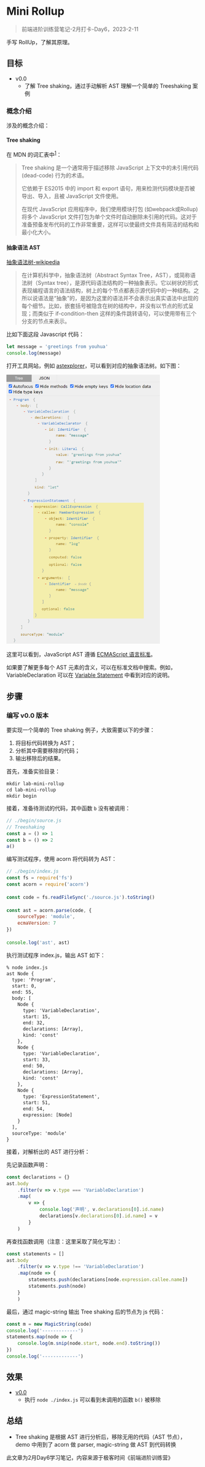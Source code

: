 # Mini Rollup

> 前端进阶训练营笔记-2月打卡-Day6，2023-2-11

手写 RollUp，了解其原理。

## 目标

- v0.0
  - 了解 Tree shaking，通过手动解析 AST 理解一个简单的 Treeshaking 案例

### 概念介绍

涉及的概念介绍：

#### Tree shaking

在 MDN 的词汇表中<sup>[1][ref1]</sup>：

> Tree shaking 是一个通常用于描述移除 JavaScript 上下文中的未引用代码 (dead-code) 行为的术语。
> 
> 它依赖于 ES2015 中的 import 和 export 语句，用来检测代码模块是否被导出、导入，且被 JavaScript 文件使用。
> 
> 在现代 JavaScript 应用程序中，我们使用模块打包 (如webpack或Rollup) 将多个 JavaScript 文件打包为单个文件时自动删除未引用的代码。这对于准备预备发布代码的工作非常重要，这样可以使最终文件具有简洁的结构和最小化大小。

[ref1]: https://developer.mozilla.org/zh-CN/docs/Glossary/Tree_shaking

#### 抽象语法 AST

[抽象语法树-wikipedia](https://zh.wikipedia.org/zh-cn/%E6%8A%BD%E8%B1%A1%E8%AA%9E%E6%B3%95%E6%A8%B9)

> 在计算机科学中，抽象语法树（Abstract Syntax Tree，AST），或简称语法树（Syntax tree），是源代码语法结构的一种抽象表示。它以树状的形式表现编程语言的语法结构，树上的每个节点都表示源代码中的一种结构。之所以说语法是“抽象”的，是因为这里的语法并不会表示出真实语法中出现的每个细节。比如，嵌套括号被隐含在树的结构中，并没有以节点的形式呈现；而类似于 if-condition-then 这样的条件跳转语句，可以使用带有三个分支的节点来表示。

比如下面这段 Javascript 代码：

```js
let message = 'greetings from youhua'
console.log(message)
```

打开工具网站，例如 [astexplorer](https://astexplorer.net/)，可以看到对应的抽象语法树。如下图：

<img src="images/ast-js-greeting.png" title="Javascript Greeting AST" width="400px">

这里可以看到，JavaScript AST 遵循 [ECMAScript 语言标准](https://262.ecma-international.org/9.0/#sec-intro)。

如果要了解更多每个 AST 元素的含义，可以在标准文档中搜索。例如，VariableDeclaration 可以在 [Variable Statement](https://262.ecma-international.org/9.0/#sec-variable-statement) 中看到对应的说明。

## 步骤

### 编写 v0.0 版本

要实现一个简单的 Tree shaking 例子，大致需要以下的步骤：

1. 将目标代码转换为 AST；
2. 分析其中需要移除的代码；
3. 输出移除后的结果。

首先，准备实验目录：

```shell
mkdir lab-mini-rollup
cd lab-mini-rollup
mkdir begin
```

接着，准备待测试的代码，其中函数 `b` 没有被调用：

```js
// ./begin/source.js
// Treeshaking
const a = () => 1
const b = () => 2
a()
```

编写测试程序，使用 acorn 将代码转为 AST：

```js
// ./begin/index.js
const fs = require('fs')
const acorn = require('acorn')

const code = fs.readFileSync('./source.js').toString()

const ast = acorn.parse(code, {
    sourceType: 'module',
    ecmaVersion: 7
})

console.log('ast', ast)
```

执行测试程序 index.js，输出 AST 如下：

```shell
% node index.js
ast Node {
  type: 'Program',
  start: 0,
  end: 55,
  body: [
    Node {
      type: 'VariableDeclaration',
      start: 15,
      end: 32,
      declarations: [Array],
      kind: 'const'
    },
    Node {
      type: 'VariableDeclaration',
      start: 33,
      end: 50,
      declarations: [Array],
      kind: 'const'
    },
    Node {
      type: 'ExpressionStatement',
      start: 51,
      end: 54,
      expression: [Node]
    }
  ],
  sourceType: 'module'
}
```

接着，对解析出的 AST 进行分析：

先记录函数声明：

```js
const declarations = {}
ast.body
    .filter(v => v.type === 'VariableDeclaration')
    .map(
        v => {
            console.log('声明', v.declarations[0].id.name)
            declarations[v.declarations[0].id.name] = v
        }
    )
```

再查找函数调用（注意：这里采取了简化写法）：

```js
const statements = []
ast.body
    .filter(v => v.type !== 'VariableDeclaration')
    .map(node => {
        statements.push(declarations[node.expression.callee.name])
        statements.push(node)
    }
    )
```

最后，通过 magic-string 输出 Tree shaking 后的节点为 js 代码：

```js
const m = new MagicString(code)
console.log('-------------')
statements.map(node => {
    console.log(m.snip(node.start, node.end).toString())
})
console.log('-------------')
```

## 效果

- [v0.0](https://github.com/tangyouhua/lab-mini-rollup/releases/tag/v0.0)
  - 执行 `node ./index.js` 可以看到未调用的函数 `b()` 被移除

## 总结

- Tree shaking 是根据 AST 进行分析后，移除无用的代码（AST 节点），demo 中用到了 acorn 做 parser, magic-string 做 AST 到代码转换

此文章为2月Day6学习笔记，内容来源于极客时间《前端进阶训练营》
